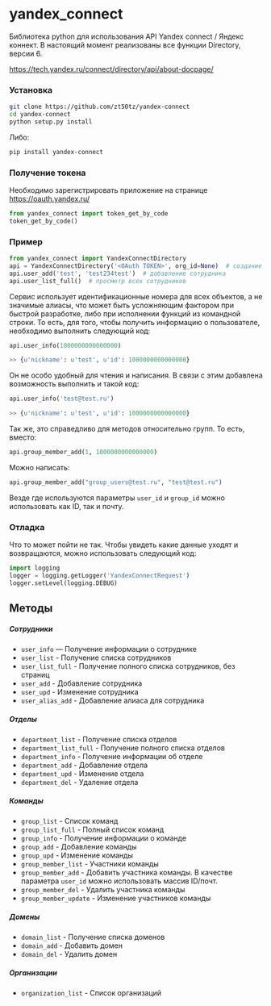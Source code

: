 # yandex_connect

Библиотека python для использования API Yandex connect / Яндекс коннект.
В настоящий момент реализованы все функции Directory, версии 6.

https://tech.yandex.ru/connect/directory/api/about-docpage/

### Установка

```bash
git clone https://github.com/zt50tz/yandex-connect
cd yandex-connect
python setup.py install
```

Либо:

```bash
pip install yandex-connect
```


### Получение токена

Необходимо зарегистрировать приложение на странице https://oauth.yandex.ru/

```python
from yandex_connect import token_get_by_code
token_get_by_code()
```


### Пример

```python
from yandex_connect import YandexConnectDirectory
api = YandexConnectDirectory('<OAuth TOKEN>', org_id=None)  # создание
api.user_add('test', 'test234test')  # добавление сотрудника
api.user_list_full()  # просмотр всех сотрудников
```

Сервис использует идентификационные номера для всех объектов, а не
значимые алиасы, что может быть усложняющим фактором при быстрой
разработке, либо при исполнении функций из командной строки. То есть,
для того, чтобы получить информацию о пользователе, необходимо выполнить
следующий код:

```python
api.user_info(1000000000000000)

>> {u'nickname': u'test', u'id': 1000000000000000}
```

Он не особо удобный для чтения и написания. В связи с этим добавлена
возможность выполнить и такой код:

```python
api.user_info('test@test.ru')

>> {u'nickname': u'test', u'id': 1000000000000000}
```

Так же, это справедливо для методов относительно групп. То есть, вместо:
```python
api.group_member_add(1, 1000000000000000)
```

Можно написать:
```python
api.group_member_add("group_users@test.ru", "test@test.ru")
```

Везде где используются параметры ```user_id``` и ```group_id``` можно
использовать как ID, так и почту.

### Отладка
Что то может пойти не так. Чтобы увидеть какие данные уходят и
возвращаются, можно использовать следующий код:

```python
import logging
logger = logging.getLogger('YandexConnectRequest')
logger.setLevel(logging.DEBUG)
```


Методы
------

##### Сотрудники
- ```user_info``` — Получение информации о сотруднике
- ```user_list``` - Получение списка сотрудников
- ```user_list_full``` - Получение полного списка сотрудников, без страниц
- ```user_add``` - Добавление сотрудника
- ```user_upd``` - Изменение сотрудника
- ```user_alias_add``` - Добавление алиаса для сотрудника

##### Отделы
- ```department_list``` - Получение списка отделов
- ```department_list_full``` - Получение полного списка отделов
- ```department_info``` - Получение информации об отделе
- ```department_add``` - Добавление отдела
- ```department_upd``` - Изменение отдела
- ```department_del``` - Удаление отдела

##### Команды
- ```group_list``` - Список команд
- ```group_list_full``` - Полный список команд
- ```group_info``` - Получение информации о команде
- ```group_add``` - Добавление команды
- ```group_upd``` - Изменение команды
- ```group_member_list``` - Участники команды
- ```group_member_add``` - Добавить участника команды. В качестве
параметра ```user_id``` можно использовать массив ID/почт.
- ```group_member_del``` - Удалить участника команды
- ```group_member_update``` - Изменение участников команды

##### Домены
- ```domain_list``` - Получение списка доменов
- ```domain_add``` - Добавить домен
- ```domain_del``` - Удалить домен

##### Организации
- ```organization_list``` - Список организаций
